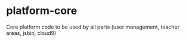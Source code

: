 platform-core
=============

Core platform code to be used by all parts (user management, teacher areas, jsbin, cloud9)
